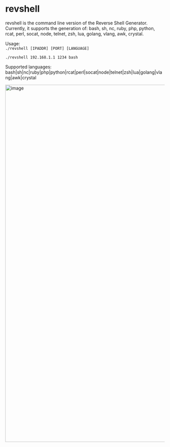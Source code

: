 # revshell
revshell is the command line version of the Reverse Shell Generator. Currently, it supports the generation of: bash, sh, nc, ruby, php, python, rcat, perl, socat, node, telnet, zsh, lua, golang, vlang, awk, crystal.

Usage:   
`./revshell [IPADDR] [PORT] [LANGUAGE]`

`./revshell 192.168.1.1 1234 bash`

Supported languages: 
bash|sh|nc|ruby|php|python|rcat|perl|socat|node|telnet|zsh|lua|golang|vlang|awk|crystal

<img width="1124" alt="image" src="https://github.com/BetterDefender/revshell/assets/59255707/8cb8eb8c-b04b-45ee-8704-83fa7b0cb528">
